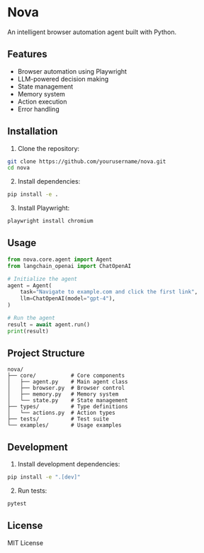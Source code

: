 # Nova

An intelligent browser automation agent built with Python.

## Features

- Browser automation using Playwright
- LLM-powered decision making
- State management
- Memory system
- Action execution
- Error handling

## Installation

1. Clone the repository:
```bash
git clone https://github.com/yourusername/nova.git
cd nova
```

2. Install dependencies:
```bash
pip install -e .
```

3. Install Playwright:
```bash
playwright install chromium
```

## Usage

```python
from nova.core.agent import Agent
from langchain_openai import ChatOpenAI

# Initialize the agent
agent = Agent(
    task="Navigate to example.com and click the first link",
    llm=ChatOpenAI(model="gpt-4"),
)

# Run the agent
result = await agent.run()
print(result)
```

## Project Structure

```
nova/
├── core/           # Core components
│   ├── agent.py    # Main agent class
│   ├── browser.py  # Browser control
│   ├── memory.py   # Memory system
│   └── state.py    # State management
├── types/          # Type definitions
│   └── actions.py  # Action types
├── tests/          # Test suite
└── examples/       # Usage examples
```

## Development

1. Install development dependencies:
```bash
pip install -e ".[dev]"
```

2. Run tests:
```bash
pytest
```

## License

MIT License 